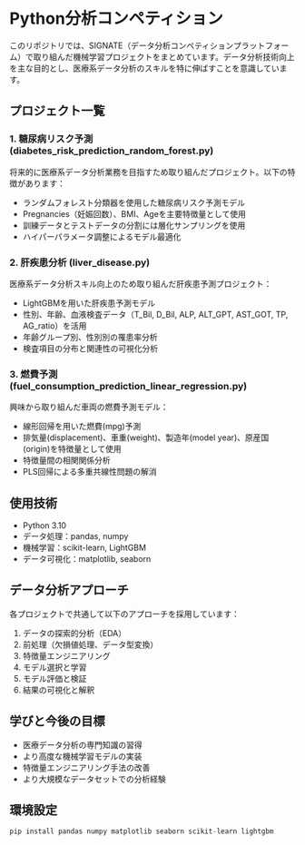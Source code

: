 # Python分析コンペティション

このリポジトリでは、SIGNATE（データ分析コンペティションプラットフォーム）で取り組んだ機械学習プロジェクトをまとめています。データ分析技術向上を主な目的とし、医療系データ分析のスキルを特に伸ばすことを意識しています。

## プロジェクト一覧

### 1. 糖尿病リスク予測 (diabetes_risk_prediction_random_forest.py)
将来的に医療系データ分析業務を目指すため取り組んだプロジェクト。以下の特徴があります：
- ランダムフォレスト分類器を使用した糖尿病リスク予測モデル
- Pregnancies（妊娠回数）、BMI、Ageを主要特徴量として使用
- 訓練データとテストデータの分割には層化サンプリングを使用
- ハイパーパラメータ調整によるモデル最適化

### 2. 肝疾患分析 (liver_disease.py)
医療系データ分析スキル向上のため取り組んだ肝疾患予測プロジェクト：
- LightGBMを用いた肝疾患予測モデル
- 性別、年齢、血液検査データ（T_Bil, D_Bil, ALP, ALT_GPT, AST_GOT, TP, AG_ratio）を活用
- 年齢グループ別、性別別の罹患率分析
- 検査項目の分布と関連性の可視化分析

### 3. 燃費予測 (fuel_consumption_prediction_linear_regression.py)
興味から取り組んだ車両の燃費予測モデル：
- 線形回帰を用いた燃費(mpg)予測
- 排気量(displacement)、車重(weight)、製造年(model year)、原産国(origin)を特徴量として使用
- 特徴量間の相関関係分析
- PLS回帰による多重共線性問題の解消

## 使用技術

- Python 3.10
- データ処理：pandas, numpy
- 機械学習：scikit-learn, LightGBM
- データ可視化：matplotlib, seaborn

## データ分析アプローチ

各プロジェクトで共通して以下のアプローチを採用しています：
1. データの探索的分析（EDA）
2. 前処理（欠損値処理、データ型変換）
3. 特徴量エンジニアリング
4. モデル選択と学習
5. モデル評価と検証
6. 結果の可視化と解釈

## 学びと今後の目標

- 医療データ分析の専門知識の習得
- より高度な機械学習モデルの実装
- 特徴量エンジニアリング手法の改善
- より大規模なデータセットでの分析経験

## 環境設定

```python
pip install pandas numpy matplotlib seaborn scikit-learn lightgbm
